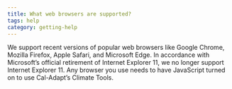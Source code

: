 ```yaml
---
title: What web browsers are supported?
tags: help
category: getting-help
---
```


We support recent versions of popular web browsers like Google Chrome, Mozilla Firefox, Apple Safari, and Microsoft Edge. In accordance with Microsoft’s official retirement of Internet Explorer 11, we no longer support Internet Explorer 11. Any browser you use needs to have JavaScript turned on to use Cal-Adapt’s Climate Tools.
